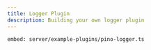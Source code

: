 ```yaml
---
title: Logger Plugin
description: Building your own logger plugin
---
```


`embed: server/example-plugins/pino-logger.ts`